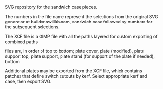 SVG repository for the sandwich case pieces.

The numbers in the file name represent the selections from the original SVG generator at builder.swillkb.com, sandwich case followed by numbers for the subsequent selections.

The XCF file is a GIMP file with all the paths layered for custom exporting of combined paths

files are, in order of top to bottom; plate cover, plate (modified), plate support top, plate support, plate stand (for support of the plate if needed), bottom.

Additional plates may be exported from the XCF file, which contains patches that define switch cutouts by kerf. Select appropriate kerf and case, then export SVG.
